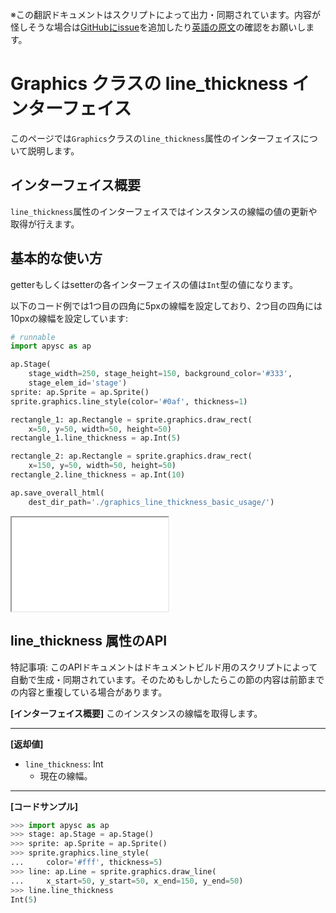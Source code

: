 <span class="inconspicuous-txt">※この翻訳ドキュメントはスクリプトによって出力・同期されています。内容が怪しそうな場合は<a href="https://github.com/simon-ritchie/apysc/issues" target="_blank">GitHubにissue</a>を追加したり[英語の原文](graphics_line_thickness.md)の確認をお願いします。</span>

# Graphics クラスの line_thickness インターフェイス

このページでは`Graphics`クラスの`line_thickness`属性のインターフェイスについて説明します。

## インターフェイス概要

`line_thickness`属性のインターフェイスではインスタンスの線幅の値の更新や取得が行えます。

## 基本的な使い方

getterもしくはsetterの各インターフェイスの値は`Int`型の値になります。

以下のコード例では1つ目の四角に5pxの線幅を設定しており、2つ目の四角には10pxの線幅を設定しています:

```py
# runnable
import apysc as ap

ap.Stage(
    stage_width=250, stage_height=150, background_color='#333',
    stage_elem_id='stage')
sprite: ap.Sprite = ap.Sprite()
sprite.graphics.line_style(color='#0af', thickness=1)

rectangle_1: ap.Rectangle = sprite.graphics.draw_rect(
    x=50, y=50, width=50, height=50)
rectangle_1.line_thickness = ap.Int(5)

rectangle_2: ap.Rectangle = sprite.graphics.draw_rect(
    x=150, y=50, width=50, height=50)
rectangle_2.line_thickness = ap.Int(10)

ap.save_overall_html(
    dest_dir_path='./graphics_line_thickness_basic_usage/')
```

<iframe src="static/graphics_line_thickness_basic_usage/index.html" width="250" height="150"></iframe>

## line_thickness 属性のAPI

<span class="inconspicuous-txt">特記事項: このAPIドキュメントはドキュメントビルド用のスクリプトによって自動で生成・同期されています。そのためもしかしたらこの節の内容は前節までの内容と重複している場合があります。</span>

**[インターフェイス概要]** このインスタンスの線幅を取得します。<hr>

**[返却値]**

- `line_thickness`: Int
  - 現在の線幅。

<hr>

**[コードサンプル]**

```py
>>> import apysc as ap
>>> stage: ap.Stage = ap.Stage()
>>> sprite: ap.Sprite = ap.Sprite()
>>> sprite.graphics.line_style(
...     color='#fff', thickness=5)
>>> line: ap.Line = sprite.graphics.draw_line(
...     x_start=50, y_start=50, x_end=150, y_end=50)
>>> line.line_thickness
Int(5)
```